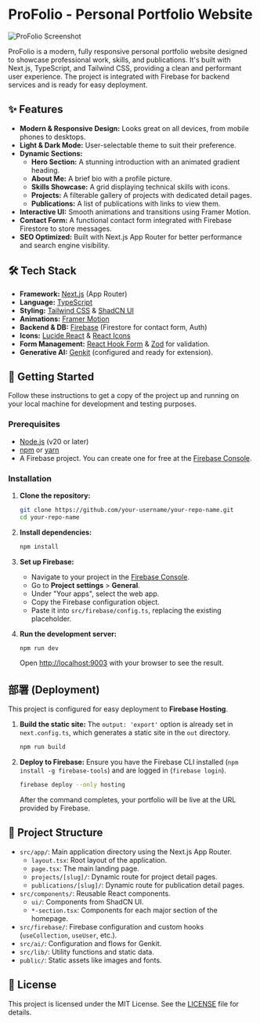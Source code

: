 # ProFolio - Personal Portfolio Website

![ProFolio Screenshot](https://res.cloudinary.com/dxifwkrow/image/upload/v1761969533/Portfolio_v5uhir.png)

ProFolio is a modern, fully responsive personal portfolio website designed to showcase professional work, skills, and publications. It's built with Next.js, TypeScript, and Tailwind CSS, providing a clean and performant user experience. The project is integrated with Firebase for backend services and is ready for easy deployment.

## ✨ Features

-   **Modern & Responsive Design:** Looks great on all devices, from mobile phones to desktops.
-   **Light & Dark Mode:** User-selectable theme to suit their preference.
-   **Dynamic Sections:**
    -   **Hero Section:** A stunning introduction with an animated gradient heading.
    -   **About Me:** A brief bio with a profile picture.
    -   **Skills Showcase:** A grid displaying technical skills with icons.
    -   **Projects:** A filterable gallery of projects with dedicated detail pages.
    -   **Publications:** A list of publications with links to view them.
-   **Interactive UI:** Smooth animations and transitions using Framer Motion.
-   **Contact Form:** A functional contact form integrated with Firebase Firestore to store messages.
-   **SEO Optimized:** Built with Next.js App Router for better performance and search engine visibility.

## 🛠️ Tech Stack

-   **Framework:** [Next.js](https://nextjs.org/) (App Router)
-   **Language:** [TypeScript](https://www.typescriptlang.org/)
-   **Styling:** [Tailwind CSS](https://tailwindcss.com/) & [ShadCN UI](https://ui.shadcn.com/)
-   **Animations:** [Framer Motion](https://www.framer.com/motion/)
-   **Backend & DB:** [Firebase](https://firebase.google.com/) (Firestore for contact form, Auth)
-   **Icons:** [Lucide React](https://lucide.dev/) & [React Icons](https://react-icons.github.io/react-icons/)
-   **Form Management:** [React Hook Form](https://react-hook-form.com/) & [Zod](https://zod.dev/) for validation.
-   **Generative AI:** [Genkit](https://firebase.google.com/docs/genkit) (configured and ready for extension).

## 🚀 Getting Started

Follow these instructions to get a copy of the project up and running on your local machine for development and testing purposes.

### Prerequisites

-   [Node.js](https://nodejs.org/) (v20 or later)
-   [npm](https://www.npmjs.com/) or [yarn](https://yarnpkg.com/)
-   A Firebase project. You can create one for free at the [Firebase Console](https://console.firebase.google.com/).

### Installation

1.  **Clone the repository:**
    ```bash
    git clone https://github.com/your-username/your-repo-name.git
    cd your-repo-name
    ```

2.  **Install dependencies:**
    ```bash
    npm install
    ```

3.  **Set up Firebase:**
    -   Navigate to your project in the [Firebase Console](https://console.firebase.google.com/).
    -   Go to **Project settings** > **General**.
    -   Under "Your apps", select the web app.
    -   Copy the Firebase configuration object.
    -   Paste it into `src/firebase/config.ts`, replacing the existing placeholder.

4.  **Run the development server:**
    ```bash
    npm run dev
    ```
    Open [http://localhost:9003](http://localhost:9003) with your browser to see the result.

## 部署 (Deployment)

This project is configured for easy deployment to **Firebase Hosting**.

1.  **Build the static site:**
    The `output: 'export'` option is already set in `next.config.ts`, which generates a static site in the `out` directory.
    ```bash
    npm run build
    ```

2.  **Deploy to Firebase:**
    Ensure you have the Firebase CLI installed (`npm install -g firebase-tools`) and are logged in (`firebase login`).
    ```bash
    firebase deploy --only hosting
    ```
    After the command completes, your portfolio will be live at the URL provided by Firebase.

## 📂 Project Structure

-   `src/app/`: Main application directory using the Next.js App Router.
    -   `layout.tsx`: Root layout of the application.
    -   `page.tsx`: The main landing page.
    -   `projects/[slug]/`: Dynamic route for project detail pages.
    -   `publications/[slug]/`: Dynamic route for publication detail pages.
-   `src/components/`: Reusable React components.
    -   `ui/`: Components from ShadCN UI.
    -   `*-section.tsx`: Components for each major section of the homepage.
-   `src/firebase/`: Firebase configuration and custom hooks (`useCollection`, `useUser`, etc.).
-   `src/ai/`: Configuration and flows for Genkit.
-   `src/lib/`: Utility functions and static data.
-   `public/`: Static assets like images and fonts.

## 📄 License

This project is licensed under the MIT License. See the [LICENSE](LICENSE) file for details.
